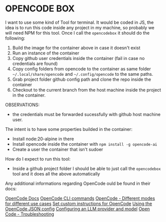 # OPENCODE BOX

I want to use some kind of Tool for terminal. It would be coded in JS, the idea is to run this code inside any project in my machine, so probably we will need NPM for this tool. Once I call the `opencodebox` it should do the following:

1) Build the image for the container above in case it doesn't exist
2) Run an instance of the container
3) Copy github user credentials inside the container (fail in case no credentials are found)
4) Copy config folders from opencode to the container as same folder `~/.local/share/opencode` and `~/.config/opencode` to the same paths. 
5) Grab project folder github config path and clone the repo inside the container
6) Checkout to the current branch from the host machine inside the project in the container.

OBSERVATIONS: 

- the credentials must be forwarded sucessfully with github host machine user.


The intent is to have some properties builded in the container:

- Install node:20-alpine in there
- Install opencode inside the container with `npm install -g opencode-ai`
- Create a user the container that isn't sudoer

How do I expect to run this tool:

- Inside a github project folder I should be able to just call the `opencodebox` tool and it does all the above automatically

Any additional informations regarding OpenCode ould be found in their docs:

[OpenCode Docs](https://opencode.ai/docs/)
[OpenCode CLI commands](https://opencode.ai/docs/cli/)
[OpenCode - Different modes for different use cases](https://opencode.ai/docs/modes/)
[Set custom instructions for OpenCode](https://opencode.ai/docs/rules/)
[Using the OpenCode JSON config](https://opencode.ai/docs/config/)
[Configuring an LLM provider and model](https://opencode.ai/docs/models/)
[Open Code - Troubleshooting](https://opencode.ai/docs/troubleshooting/)